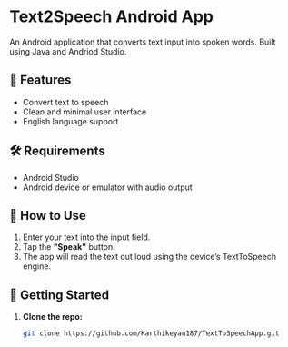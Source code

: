 # Text2Speech Android App

An Android application that converts text input into spoken words. Built using Java and Andriod Studio.

## 🧩 Features

- Convert text to speech
- Clean and minimal user interface
- English language support


## 🛠 Requirements

* Android Studio
* Android device or emulator with audio output


## 🚀 How to Use

1. Enter your text into the input field.
2. Tap the **"Speak"** button.
3. The app will read the text out loud using the device’s TextToSpeech engine.


## 🚀 Getting Started

1. **Clone the repo:**
   ```bash
   git clone https://github.com/Karthikeyan187/TextToSpeechApp.git
